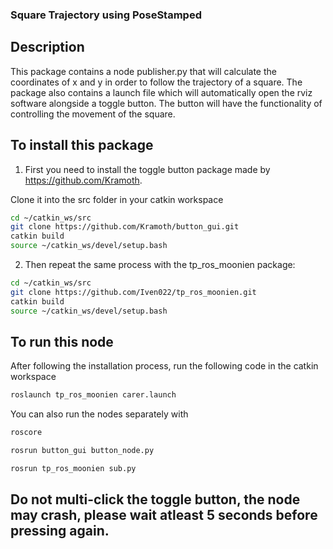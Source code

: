 
### Square Trajectory using PoseStamped

## Description

This package contains a node publisher.py that will calculate the coordinates of x and y in order to follow the trajectory of a square. The package also contains a launch file which will automatically open the rviz software alongside a toggle button. The button will have the functionality of controlling the movement of the square.


## To install this package 

1) First you need to install the toggle button package made by https://github.com/Kramoth.

Clone it into the src folder in your catkin workspace 

```sh
cd ~/catkin_ws/src
git clone https://github.com/Kramoth/button_gui.git
catkin build
source ~/catkin_ws/devel/setup.bash
```

2) Then repeat the same process with the tp_ros_moonien package:

```sh
cd ~/catkin_ws/src
git clone https://github.com/Iven022/tp_ros_moonien.git
catkin build
source ~/catkin_ws/devel/setup.bash
```

## To run this node
After following the installation process, run the following code in the catkin workspace

```sh
roslaunch tp_ros_moonien carer.launch
```

You can also run the nodes separately with

```sh
roscore
```

```sh
rosrun button_gui button_node.py
```

```sh
rosrun tp_ros_moonien sub.py
```
## Do not multi-click the toggle button, the node may crash, please wait atleast 5 seconds before pressing again.
